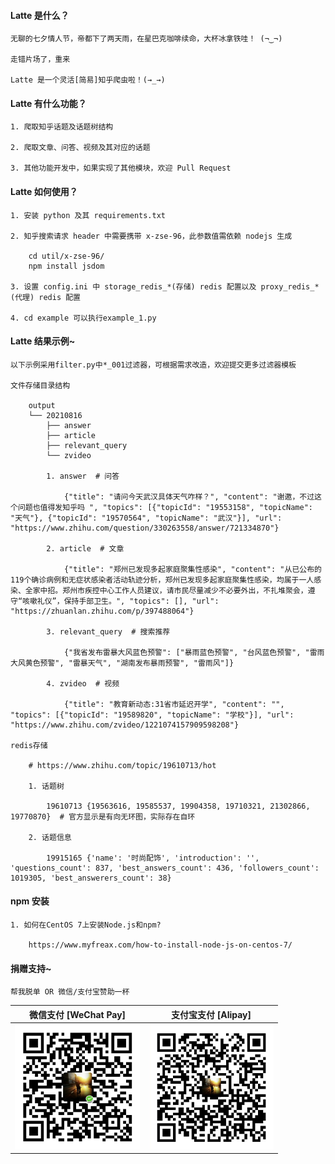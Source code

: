 #### Latte 是什么？
```
无聊的七夕情人节，帝都下了两天雨，在星巴克咖啡续命，大杯冰拿铁哇！ (¬‿¬)

走错片场了，重来

Latte 是一个灵活[简易]知乎爬虫啦！(→_→)
```


#### Latte 有什么功能？
```
1. 爬取知乎话题及话题树结构

2. 爬取文章、问答、视频及其对应的话题

3. 其他功能开发中，如果实现了其他模块，欢迎 Pull Request
```

####  Latte 如何使用？
```
1. 安装 python 及其 requirements.txt

2. 知乎搜索请求 header 中需要携带 x-zse-96，此参数值需依赖 nodejs 生成

    cd util/x-zse-96/
    npm install jsdom

3. 设置 config.ini 中 storage_redis_*(存储) redis 配置以及 proxy_redis_*(代理) redis 配置

4. cd example 可以执行example_1.py
```

#### Latte 结果示例~
```
以下示例采用filter.py中*_001过滤器，可根据需求改造，欢迎提交更多过滤器模板

文件存储目录结构

    output
    └── 20210816
        ├── answer
        ├── article
        ├── relevant_query
        └── zvideo
    
        1. answer  # 问答
            
            {"title": "请问今天武汉具体天气咋样？", "content": "谢邀，不过这个问题也值得发知乎吗 ", "topics": [{"topicId": "19553158", "topicName": "天气"}, {"topicId": "19570564", "topicName": "武汉"}], "url": "https://www.zhihu.com/question/330263558/answer/721334870"}
        
        2. article  # 文章
        
            {"title": "郑州已发现多起家庭聚集性感染", "content": "从已公布的119个确诊病例和无症状感染者活动轨迹分析，郑州已发现多起家庭聚集性感染，均属于一人感染、全家中招。郑州市疾控中心工作人员建议，请市民尽量减少不必要外出，不扎堆聚会，遵守“咳嗽礼仪”，保持手部卫生。", "topics": [], "url": "https://zhuanlan.zhihu.com/p/397488064"}
        
        3. relevant_query  # 搜索推荐
        
            {"我省发布雷暴大风蓝色预警": ["暴雨蓝色预警", "台风蓝色预警", "雷雨大风黄色预警", "雷暴天气", "湖南发布暴雨预警", "雷雨风"]}
        
        4. zvideo  # 视频
        
            {"title": "教育新动态:31省市延迟开学", "content": "", "topics": [{"topicId": "19589820", "topicName": "学校"}], "url": "https://www.zhihu.com/zvideo/1221074157909598208"}
        
redis存储

    # https://www.zhihu.com/topic/19610713/hot

    1. 话题树 

        19610713 {19563616, 19585537, 19904358, 19710321, 21302866, 19770870}  # 官方显示是有向无环图，实际存在自环

    2. 话题信息
        	
        19915165 {'name': '时尚配饰', 'introduction': '', 'questions_count': 837, 'best_answers_count': 436, 'followers_count': 1019305, 'best_answerers_count': 38}
```

#### npm 安装
```
1. 如何在CentOS 7上安装Node.js和npm?

    https://www.myfreax.com/how-to-install-node-js-on-centos-7/
```


#### 捐赠支持~
```
帮我脱单 OR 微信/支付宝赞助一杯
```
|  微信支付 [WeChat Pay]  |  支付宝支付 [Alipay] |
|----------|-------------|  
| <img src="other/Wechat.jpeg" width="200px" height="200px"/> | <img src="other/Alipay.jpeg" width="200px" height="200px"/>|

    

